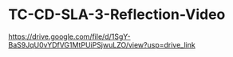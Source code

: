 # TC-CD-SLA-3-Reflection-Video
https://drive.google.com/file/d/1SgY-BaS9JqU0vYDfVG1MtPUiPSjwuLZO/view?usp=drive_link
